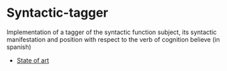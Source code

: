# Syntactic-tagger

Implementation of a tagger of the syntactic function subject, its syntactic manifestation and position with respect to the verb of cognition believe (in spanish)

- [State of art](https://docs.google.com/spreadsheets/d/1uymNMB_uAZ1F6tseEZdE6NZtb2tT29Zip--HnYX6C_g/edit?usp=sharing)